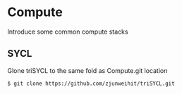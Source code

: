 # Compute
Introduce some common compute stacks

## SYCL
Glone triSYCL to the same fold as Compute.git location
```
$ git clone https://github.com/zjunweihit/triSYCL.git
```
